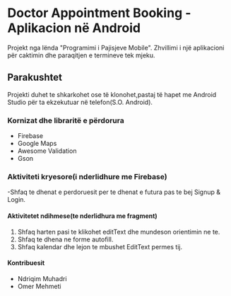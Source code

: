 # Doctor Appointment Booking - Aplikacion në Android
Projekt nga lënda "Programimi i Pajisjeve Mobile". Zhvillimi i një aplikacioni për
caktimin dhe paraqitjen e termineve tek mjeku.

## Parakushtet
Projekti duhet te shkarkohet ose të klonohet,pastaj të hapet me Android Studio për ta ekzekutuar në telefon(S.O. Android).

### Kornizat dhe libraritë e përdorura
- Firebase
- Google Maps
- Awesome Validation
- Gson

### Aktiviteti kryesore(i nderlidhure me Firebase)

-Shfaq te dhenat e perdoruesit per te dhenat e futura pas te bej Signup & Login.

#### Aktivitetet ndihmese(te nderlidhura me fragment)

1. Shfaq harten pasi te klikohet editText dhe mundeson orientimin ne te.
2. Shfaq te dhena ne forme autofill.
3. Shfaq kalendar dhe lejon te mbushet EditText permes tij.



#### Kontribuesit
 * Ndriqim Muhadri
 * Omer Mehmeti